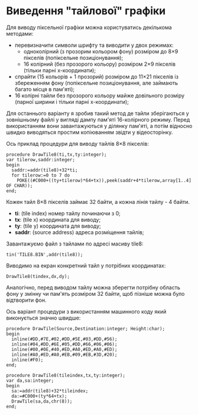 # Виведення "тайлової" графіки

Для виводу піксельної графіки можна користуватись декількома методами:
- перевизначити символи шрифту та виводити у двох режимах:
	- одноколірний (з прозорим кольором фону) розміром до 8×9 пікселів (попіксельне позиціонування); 
	- 16 колірний (без прозорого кольору) розміром 2×9 пікселів (тільки парні x-координати);  
- спрайти (15 кольорів + 1 прозорий) розміром до 11×21 пікселів із збереженням фону (попіксельне позиціонування, але займають багато місця в пам'яті);
- 16 колірні тайли без прозорого кольору майже довільного розміру (парної ширини і тільки парні x-координати);  

Для останнього варіанту я зробив такий метод де тайли зберігаються у зовнішньому файлі у вигляді дампу пам'яті 16-колірного режиму. Перед використанням вони завантажуються у ділянку пам'яті, а потім відносно швидко виводяться простим копіюванням звідти у відеосторінку.

Ось приклад процедури для виводу тайлів 8×8 пікселів:

```
procedure DrawTile8(ti,tx,ty:integer);
var tilerow,saddr:integer;
begin
  saddr:=addr(tile8)+32*ti;
  for tilerow:=0 to 7 do
    POKE((#C000+((ty+tilerow)*64+tx)),peek(saddr+4*tilerow,array[1..4] OF CHAR));
end;
```

Кожен тайл 8×8 пікселів займає 32 байти, а кожна лінія тайлу - 4 байти.
- **ti**: (tile index) номер тайлу починаючи з 0;
- **tx**: (tile x) координата для виводу;
- **ty**: (tile y) координата для виводу;
- **saddr**: (source address) адреса розміщення тайлів;

Завантажуємо файл з тайлами по адресі масиву tile8:
```
tin('TILE8.BIN',addr(tile8));  
```

Виводимо на екран конкретний тайл у потрібних координатах:
```
DrawTile8(tindex,dx,dy);
```

Аналогічно, перед виводом тайлу можна зберегти потрібну область фону у змінну чи пам'ять розміром 32 байти, щоб пізніше можна було відтворити фон.

Ось варіант процедури з використанням машинного коду який виконується значно швидше:

```
procedure DrawTile(Source,Destination:integer; Height:char);
begin
  inline(#DD,#7E,#02,#DD,#5E,#03,#DD,#56);
  inline(#04,#DD,#6E,#05,#DD,#66,#06,#06);
  inline(#00,#0E,#40,#ED,#A0,#ED,#A0,#ED);
  inline(#A0,#ED,#A0,#EB,#09,#EB,#3D,#20);
  inline(#F0);
end;

procedure DrawTile8(tileindex,tx,ty:integer);
var da,sa:integer;
begin
  sa:=addr(tile8)+32*tileindex;
  da:=#C000+(ty*64+tx);
  DrawTile(sa,da,chr(8));
end;
```

